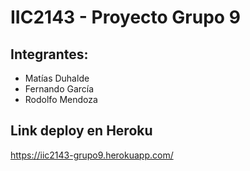 # IIC2143 - Proyecto Grupo 9
## Integrantes:
 - Matías Duhalde
 - Fernando García
 - Rodolfo Mendoza

## Link deploy en Heroku
https://iic2143-grupo9.herokuapp.com/
